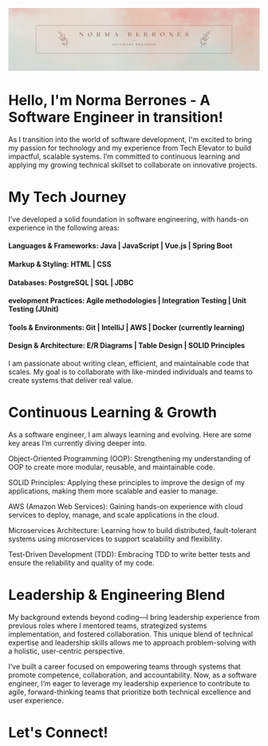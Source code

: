 ![Initial image](Photos/nbgit.png)

# Hello, I'm Norma Berrones - A Software Engineer in transition!

As I transition into the world of software development, I'm excited to bring my passion for technology and my experience from Tech Elevator to build impactful, scalable systems. I’m committed to continuous learning and applying my growing technical skillset to collaborate on innovative projects.


# My Tech Journey
I’ve developed a solid foundation in software engineering, with hands-on experience in the following areas:

#### **Languages & Frameworks**: Java | JavaScript | Vue.js | Spring Boot

#### **Markup & Styling**: HTML | CSS 

#### **Databases**: PostgreSQL | SQL | JDBC

#### **evelopment Practices**: Agile methodologies | Integration Testing | Unit Testing (JUnit)

#### **Tools & Environments**: Git | IntelliJ | AWS | Docker (currently learning)

#### **Design & Architecture**: E/R Diagrams | Table Design | SOLID Principles

I am passionate about writing clean, efficient, and maintainable code that scales. My goal is to collaborate with like-minded individuals and teams to create systems that deliver real value.


# Continuous Learning & Growth
As a software engineer, I am always learning and evolving. Here are some key areas I’m currently diving deeper into.

Object-Oriented Programming (OOP): Strengthening my understanding of OOP to create more modular, reusable, and maintainable code.

SOLID Principles: Applying these principles to improve the design of my applications, making them more scalable and easier to manage.

AWS (Amazon Web Services): Gaining hands-on experience with cloud services to deploy, manage, and scale applications in the cloud.

Microservices Architecture: Learning how to build distributed, fault-tolerant systems using microservices to support scalability and flexibility.

Test-Driven Development (TDD): Embracing TDD to write better tests and ensure the reliability and quality of my code.


# Leadership & Engineering Blend
My background extends beyond coding—I bring leadership experience from previous roles where I mentored teams, strategized systems implementation, and fostered collaboration. This unique blend of technical expertise and leadership skills allows me to approach problem-solving with a holistic, user-centric perspective.

I’ve built a career focused on empowering teams through systems that promote competence, collaboration, and accountability. Now, as a software engineer, I’m eager to leverage my leadership experience to contribute to agile, forward-thinking teams that prioritize both technical excellence and user experience.

# Let's Connect!

